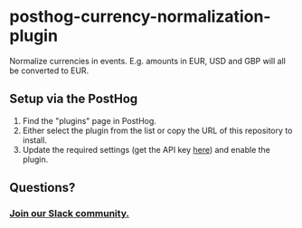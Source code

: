 # posthog-currency-normalization-plugin

Normalize currencies in events. E.g. amounts in EUR, USD and GBP will all be converted to EUR.

## Setup via the PostHog

1. Find the "plugins" page in PostHog.
2. Either select the plugin from the list or copy the URL of this repository to install.
3. Update the required settings (get the API key [here](https://openexchangerates.org/)) and enable the plugin.

## Questions?

### [Join our Slack community.](https://join.slack.com/t/posthogusers/shared_invite/enQtOTY0MzU5NjAwMDY3LTc2MWQ0OTZlNjhkODk3ZDI3NDVjMDE1YjgxY2I4ZjI4MzJhZmVmNjJkN2NmMGJmMzc2N2U3Yjc3ZjI5NGFlZDQ)

